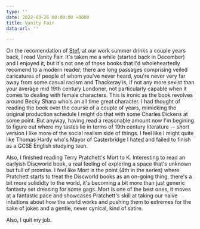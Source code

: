 ```yaml
---
type: ''
date: 2022-03-26 00:00:00 +0000
title: Vanity Fair
data-url: ''

---
```

On the recomendation of [Stef](http://www.stefanieposavec.com/), at our work summer drinks a couple years back, I read Vanity Fair. It's taken me a while (started back in December) and I enjoyed it, but it's not one of those books that I'd wholeheartedly recomend to a modern reader; there are long passages comprising veiled caricatures of people of whom you've never heard, you're never very far away from some casual racism and Thackeray is, if not any more sexist than your average mid 19th century Londoner, not particularly capable when it comes to dealing with female characters. This is ironic as the book revolves around Becky Sharp who's an all time great character. I had thought of reading the book over the course of a couple of years, mimicking the original production schedule I might do that with some Charles Dickens at some point. But anyway, having read a reasonable amount now I'm begining to figure out where my tastes lie in terms of 19th century literature -- short version I like more of the social realism side of things. I feel like I might quite like Thomas Hardy who's Mayor of Casterbridge I hated and failed to finish as a GCSE English studying teen.

Also, I finished reading Terry Pratchett's Mort to K. Interesting to read an earlyish Discworld book, a real feeling of exploring a space that's unknown but full of promise. I feel like Mort is the point (4th in the series) where Pratchett starts to treat the Discworld books as an on-going thing, there's a bit more solididty to the world, it's becoming a bit more than just generic fantasty set dressing for some gags. Mort is one of the best ones, it moves at a fantastic pace and showcases Pratchett's skill at taking our naive intuitions about how the world works and pushing them to extremes for the sake of jokes and a gentle, never cynical, kind of satire.

Also, I quit my job.